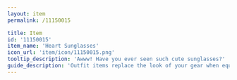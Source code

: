 ```yaml
---
layout: item
permalink: /11150015

title: Item
id: '11150015'
item_name: 'Heart Sunglasses'
icon_url: 'item/icon/11150015.png'
tooltip_description: 'Awww! Have you ever seen such cute sunglasses?'
guide_description: 'Outfit items replace the look of your gear when equipped.'
---
```


